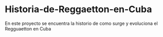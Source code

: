 # Historia-de-Reggaetton-en-Cuba
 En este proyecto se encuentra la historio de como surge y evoluciona el Regguaetton en Cuba
